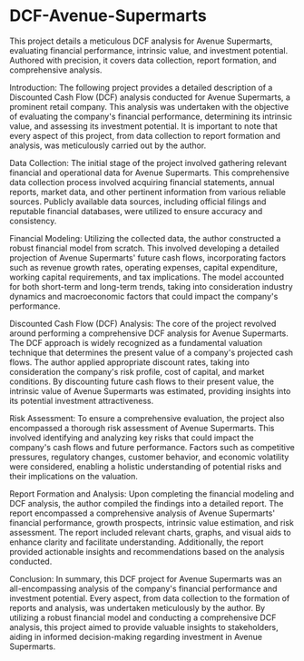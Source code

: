 # DCF-Avenue-Supermarts
This project details a meticulous DCF analysis for Avenue Supermarts, evaluating financial performance, intrinsic value, and investment potential. Authored with precision, it covers data collection, report formation, and comprehensive analysis.

Introduction:
The following project provides a detailed description of a Discounted Cash Flow (DCF) analysis conducted for Avenue Supermarts, a prominent retail company. This analysis was undertaken with the objective of evaluating the company's financial performance, determining its intrinsic value, and assessing its investment potential. It is important to note that every aspect of this project, from data collection to report formation and analysis, was meticulously carried out by the author.

Data Collection:
The initial stage of the project involved gathering relevant financial and operational data for Avenue Supermarts. This comprehensive data collection process involved acquiring financial statements, annual reports, market data, and other pertinent information from various reliable sources. Publicly available data sources, including official filings and reputable financial databases, were utilized to ensure accuracy and consistency.

Financial Modeling:
Utilizing the collected data, the author constructed a robust financial model from scratch. This involved developing a detailed projection of Avenue Supermarts' future cash flows, incorporating factors such as revenue growth rates, operating expenses, capital expenditure, working capital requirements, and tax implications. The model accounted for both short-term and long-term trends, taking into consideration industry dynamics and macroeconomic factors that could impact the company's performance.

Discounted Cash Flow (DCF) Analysis:
The core of the project revolved around performing a comprehensive DCF analysis for Avenue Supermarts. The DCF approach is widely recognized as a fundamental valuation technique that determines the present value of a company's projected cash flows. The author applied appropriate discount rates, taking into consideration the company's risk profile, cost of capital, and market conditions. By discounting future cash flows to their present value, the intrinsic value of Avenue Supermarts was estimated, providing insights into its potential investment attractiveness.

Risk Assessment:
To ensure a comprehensive evaluation, the project also encompassed a thorough risk assessment of Avenue Supermarts. This involved identifying and analyzing key risks that could impact the company's cash flows and future performance. Factors such as competitive pressures, regulatory changes, customer behavior, and economic volatility were considered, enabling a holistic understanding of potential risks and their implications on the valuation.

Report Formation and Analysis:
Upon completing the financial modeling and DCF analysis, the author compiled the findings into a detailed report. The report encompassed a comprehensive analysis of Avenue Supermarts' financial performance, growth prospects, intrinsic value estimation, and risk assessment. The report included relevant charts, graphs, and visual aids to enhance clarity and facilitate understanding. Additionally, the report provided actionable insights and recommendations based on the analysis conducted.

Conclusion:
In summary, this DCF project for Avenue Supermarts was an all-encompassing analysis of the company's financial performance and investment potential. Every aspect, from data collection to the formation of reports and analysis, was undertaken meticulously by the author. By utilizing a robust financial model and conducting a comprehensive DCF analysis, this project aimed to provide valuable insights to stakeholders, aiding in informed decision-making regarding investment in Avenue Supermarts.

